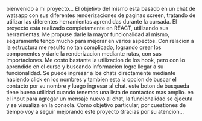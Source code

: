 bienvenido a mi proyecto...
    El objetivo del mismo esta basado en un chat de watsapp con sus diferentes renderizaciones 
    de paginas screen, tratando de utilizar las diferentes herramientas aprendidas durante la cursada.
    El proyecto esta realizado completamente en REACT, utilizando sus herramientas.
    Me propuse darle la mayor funcionalidad al mismo, seguramente tengo mucho para mejorar en varios aspectos.
    Con relacion a la estructura me resulto no tan complicado, logrando crear los componentes y darle la renderizacion mediante rutas, con sus importaciones.
    Me costo bastante la utilizacion de los hook, pero con lo aprendido en el curso y buscando informacion logre llegar a su funcionalidad.
    Se puede ingresar a los chats directamente mediante haciendo click en los nombres y tambien esta la opcion de buscar el contacto por su nombre y luego ingresar al chat. este boton de busqueda tiene buena utilidad cuando tenemos una lista de contactos mas amplio. 
    en el input para agregar un mensaje nuevo al chat, la funcionalidad se ejecuta y se visualiza en la consola.
    Como objetivo particular, por cuestiones de tiempo voy a seguir mejorando este proyecto
    Gracias por su atencion...
